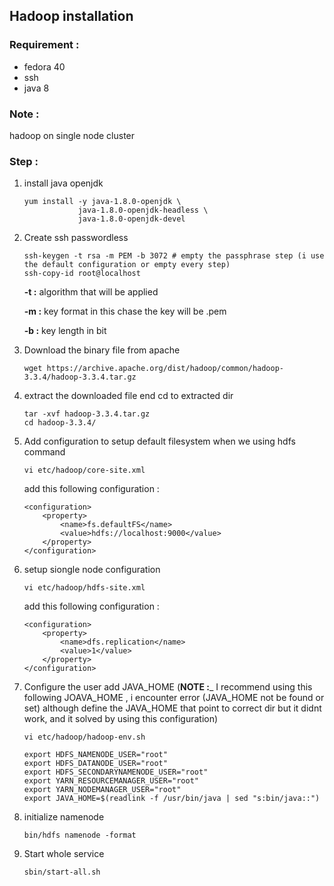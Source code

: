 ## Hadoop installation

### Requirement :

- fedora 40
- ssh
- java 8

### Note :
hadoop on single node cluster

### Step :

1. install java openjdk
    ```
    yum install -y java-1.8.0-openjdk \
                java-1.8.0-openjdk-headless \
                java-1.8.0-openjdk-devel 
    ```
2. Create ssh passwordless 
    ```
    ssh-keygen -t rsa -m PEM -b 3072 # empty the passphrase step (i use the default configuration or empty every step)
    ssh-copy-id root@localhost
    ```
    __-t :__ algorithm that will be applied

    __-m :__ key format in this chase the key will be .pem
    
    __-b :__ key length in bit

3. Download the binary file from apache
    ```
    wget https://archive.apache.org/dist/hadoop/common/hadoop-3.3.4/hadoop-3.3.4.tar.gz
    ```
4. extract the downloaded file end cd to extracted dir
    ```
    tar -xvf hadoop-3.3.4.tar.gz
    cd hadoop-3.3.4/
    ```
5. Add configuration to setup default filesystem when we using hdfs command
    ```
    vi etc/hadoop/core-site.xml
    ```
    add this following configuration :
    ```
    <configuration>
        <property>
            <name>fs.defaultFS</name>
            <value>hdfs://localhost:9000</value>
        </property>
    </configuration>
    ```
6. setup siongle node configuration
    ```
    vi etc/hadoop/hdfs-site.xml
    ```
    add this following configuration :
    ```
    <configuration>
        <property>
            <name>dfs.replication</name>
            <value>1</value>
        </property>
    </configuration>

    ```
8. Configure the user add JAVA_HOME (__NOTE :___ I recommend using this following JOAVA_HOME , i encounter error (JAVA_HOME not be found or set) although define the JAVA_HOME that point to correct dir but it didnt work, and it solved by using this configuration)
    ```
    vi etc/hadoop/hadoop-env.sh
    ```

    ```
    export HDFS_NAMENODE_USER="root"
    export HDFS_DATANODE_USER="root"
    export HDFS_SECONDARYNAMENODE_USER="root"
    export YARN_RESOURCEMANAGER_USER="root"
    export YARN_NODEMANAGER_USER="root"
    export JAVA_HOME=$(readlink -f /usr/bin/java | sed "s:bin/java::")
    ```

7. initialize namenode
    ```
    bin/hdfs namenode -format
    ```
8. Start whole service
    ```
    sbin/start-all.sh
    ```

